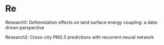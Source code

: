 # Re

Research1:
Deforestation effects on land surface energy coupling: a data-driven perspective


Research2:
Cross-city PM2.5 predictions with recurrent neural network
